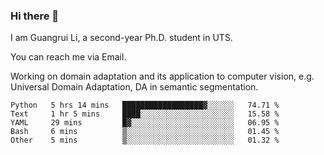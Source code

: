 ### Hi there 👋

<!--
**Solacex/Solacex** is a ✨ _special_ ✨ repository because its `README.md` (this file) appears on your GitHub profile.

Here are some ideas to get you started:

- 🔭 I’m currently working on ...
- 🌱 I’m currently learning ...
- 👯 I’m looking to collaborate on ...
- 🤔 I’m looking for help with ...
- 💬 Ask me about ...
- 📫 How to reach me: ...
- 😄 Pronouns: ...
- ⚡ Fun fact: ...
-->
I am Guangrui Li, a second-year Ph.D. student in UTS.

You can reach me via Email.

Working on domain adaptation and its application to computer vision, e.g. Universal Domain Adaptation, DA in semantic segmentation. 
<!--START_SECTION:waka-->
```text
Python   5 hrs 14 mins   ██████████████████▓░░░░░░   74.71 % 
Text     1 hr 5 mins     ████░░░░░░░░░░░░░░░░░░░░░   15.58 % 
YAML     29 mins         █▓░░░░░░░░░░░░░░░░░░░░░░░   06.95 % 
Bash     6 mins          ▒░░░░░░░░░░░░░░░░░░░░░░░░   01.45 % 
Other    5 mins          ▒░░░░░░░░░░░░░░░░░░░░░░░░   01.32 % 
```
<!--END_SECTION:waka-->
